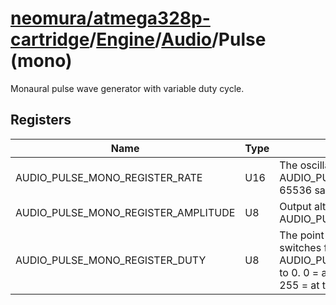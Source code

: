 # [neomura/atmega328p-cartridge](../../../readme.md)/[Engine](../../readme.md)/[Audio](../readme.md)/Pulse (mono)

Monaural pulse wave generator with variable duty cycle.

## Registers

| Name                                | Type  | Description                                                                                                                                                            |
| ----------------------------------- | ----- | ---------------------------------------------------------------------------------------------------------------------------------------------------------------------  |
| AUDIO_PULSE_MONO_REGISTER_RATE      | U16   | The oscillator completes one cycle every AUDIO_PULSE_MONO_REGISTER_RATE / 65536 samples.                                                                               |
| AUDIO_PULSE_MONO_REGISTER_AMPLITUDE | U8    | Output alternates between 0 and AUDIO_PULSE_MONO_REGISTER_AMPLITUDE.                                                                                                   |
| AUDIO_PULSE_MONO_REGISTER_DUTY      | U8    | The point during a cycle at which the oscillator switches from AUDIO_PULSE_MONO_REGISTER_AMPLITUDE to 0.  0 = at the start, 128 = 50% duty (square), 255 = at the end. |
